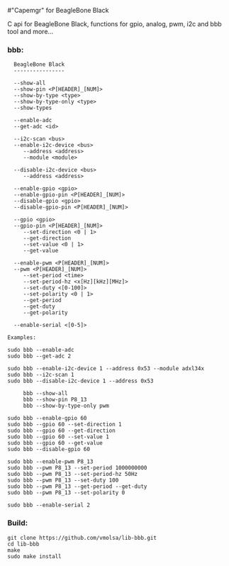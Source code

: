 #"Capemgr" for BeagleBone Black

C api for BeagleBone Black, functions for gpio, analog, pwm, i2c and bbb tool and more...

### bbb:
                                                                   
      BeagleBone Black                                                
      ----------------                                                
                                                                      
      --show-all                                                      
      --show-pin <P[HEADER]_[NUM]>                                    
      --show-by-type <type>                                           
      --show-by-type-only <type>                                      
      --show-types                                                    
                                                                      
      --enable-adc                                                    
      --get-adc <id>                                                  
                                                                      
      --i2c-scan <bus>                                                
      --enable-i2c-device <bus>                                       
         --address <address>                                          
         --module <module>                                            
                                                                      
      --disable-i2c-device <bus>                                      
         --address <address>                                          
                                                                      
      --enable-gpio <gpio>                                            
      --enable-gpio-pin <P[HEADER]_[NUM]>                             
      --disable-gpio <gpio>                                           
      --disable-gpio-pin <P[HEADER]_[NUM]>                            
                                                                      
      --gpio <gpio>                                                   
      --gpio-pin <P[HEADER]_[NUM]>                                    
         --set-direction <0 | 1>                                      
         --get-direction                                              
         --set-value <0 | 1>                                          
         --get-value                                                  
                                                                      
      --enable-pwm <P[HEADER]_[NUM]>                                  
      --pwm <P[HEADER]_[NUM]>                                         
         --set-period <time>                                          
         --set-period-hz <x[Hz][kHz][MHz]>                            
         --set-duty <[0-100]>                                         
         --set-polarity <0 | 1>                                       
         --get-period                                                 
         --get-duty                                                   
         --get-polarity      
                                         
      --enable-serial <[0-5]>
                                                                      
    Examples:                                                         
                                                                      
    sudo bbb --enable-adc                                             
    sudo bbb --get-adc 2                                              
                                                                      
    sudo bbb --enable-i2c-device 1 --address 0x53 --module adxl34x    
    sudo bbb --i2c-scan 1                                             
    sudo bbb --disable-i2c-device 1 --address 0x53                    
                                                                      
         bbb --show-all                                               
         bbb --show-pin P8_13                                         
         bbb --show-by-type-only pwm                                  
                                                                      
    sudo bbb --enable-gpio 60                                         
    sudo bbb --gpio 60 --set-direction 1                              
    sudo bbb --gpio 60 --get-direction                                
    sudo bbb --gpio 60 --set-value 1                                  
    sudo bbb --gpio 60 --get-value                                    
    sudo bbb --disable-gpio 60                                        
                                                                      
    sudo bbb --enable-pwm P8_13                                       
    sudo bbb --pwm P8_13 --set-period 1000000000                      
    sudo bbb --pwm P8_13 --set-period-hz 50Hz                         
    sudo bbb --pwm P8_13 --set-duty 100                               
    sudo bbb --pwm P8_13 --get-period --get-duty                      
    sudo bbb --pwm P8_13 --set-polarity 0 

    sudo bbb --enable-serial 2

### Build:
    
    git clone https://github.com/vmolsa/lib-bbb.git
    cd lib-bbb
    make
    sudo make install
    
